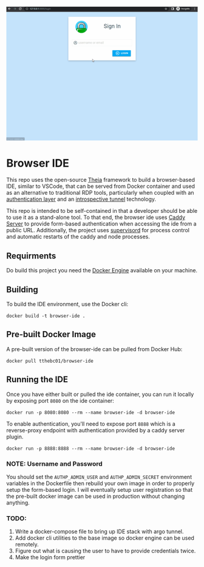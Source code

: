 ![Alt Text](/demo.gif)

# Browser IDE

This repo uses the open-source [Theia](https://theia-ide.org/) framework to build a browser-based IDE, similar to VSCode, that
can be served from Docker container and used as an alternative to traditional RDP tools, particularly 
when coupled with an [authentication layer](https://github.com/greenpau/caddy-security) and an 
[introspective tunnel](https://www.cloudflare.com/products/tunnel/) technology. 

This repo is intended to be self-contained in that a developer should be able to use it as a stand-alone tool. To that end,
the browser ide uses [Caddy Server](https://caddyserver.com/) to provide form-based authentication when accessing the ide 
from a public URL. Additionally, the project uses [supervisord](http://supervisord.org/) for process control and 
automatic restarts of the caddy and node processes. 

## Requirments

Do build this project you need the [Docker Engine](https://docs.docker.com/get-docker/) available on your machine.

## Building

To build the IDE environment, use the Docker cli:

```
docker build -t browser-ide .
```

## Pre-built Docker Image

A pre-built version of the browser-ide can be pulled from Docker Hub:

```
docker pull tthebc01/browser-ide
```

## Running the IDE

Once you have either built or pulled the ide container, you can run it locally by exposing port `8080` on the ide container:

```
docker run -p 8080:8080 --rm --name browser-ide -d browser-ide
```

To enable authentication, you'll need to expose port `8888` which is a reverse-proxy endpoint with authentication
provided by a caddy server plugin.

```
docker run -p 8888:8888 --rm --name browser-ide -d browser-ide
```

### NOTE: Username and Password

You should set the `AUTHP_ADMIN_USER` and `AUTHP_ADMIN_SECRET` environment 
variables in the Dockerfile then rebuild your own image in order to properly
setup the form-based login. I will eventually setup user registration so that the 
pre-built docker image can be used in production without changing anything.

### TODO:

1. Write a docker-compose file to bring up IDE stack with argo tunnel.
2. Add docker cli utilities to the base image so docker engine can be used remotely.
3. Figure out what is causing the user to have to provide credentials twice.
4. Make the login form prettier